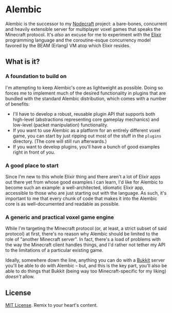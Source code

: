 Alembic
========================================

Alembic is the successor to my [Nodecraft](http://github.com/mkremins/nodecraft.git) project: a bare-bones, concurrent and heavily extensible server for multiplayer voxel games that speaks the Minecraft protocol. It's _also_ an excuse for me to experiment with the [Elixir](http://elixir-lang.org) programming language and the coroutine-esque concurrency model favored by the BEAM (Erlang) VM atop which Elixir resides.

What is it?
----------------------------------------

### A foundation to build on

I'm attempting to keep Alembic's core as lightweight as possible. Doing so forces me to implement much of the desired functionality in plugins that are bundled with the standard Alembic distribution, which comes with a number of benefits:

* I'll have to develop a robust, reusable plugin API that supports both high-level (abstractions representing core gameplay mechanics) and low-level (packet manipulation) functionality.
* If you want to use Alembic as a platform for an entirely different voxel game, you can start by just ripping out most of the stuff in the `plugins` directory. (The core will still run afterwards.)
* If you want to develop plugins, you'll have a bunch of good examples right in front of you.

### A good place to start

Since I'm new to this whole Elixir thing and there aren't a lot of Elixir apps out there yet from whose good examples I can learn, I'd like for Alembic to become such an example: a well-architected, idiomatic Elixir app, accessible to those who are just starting out with the language. As such, it's important to me that every chunk of code that makes it into the Alembic core is as well-documented and readable as possible.

### A generic and practical voxel game engine

While I'm targeting the Minecraft protocol (or, at least, a strict subset of said protocol) at first, there's no reason why Alembic should be limited to the role of "another Minecraft server". In fact, there's a load of problems with the way the Minecraft client handles things, and I'd rather not tether my API to the limitations of a particular existing game.

Ideally, somewhere down the line, anything you can do with a [Bukkit](http://bukkit.org) server you'll be able to do with Alembic – but, and this is the key part, you'll also be able to do things that Bukkit (being way too Minecraft-specific for my liking) _doesn't_ allow.

License
----------------------------------------

[MIT License](http://opensource.org/licenses/MIT). Remix to your heart's content.

